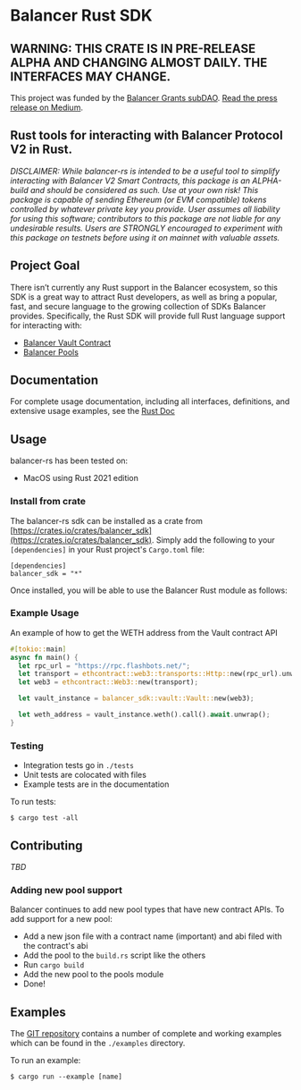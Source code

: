 # Balancer Rust SDK

## WARNING: THIS CRATE IS IN PRE-RELEASE ALPHA AND CHANGING ALMOST DAILY. THE INTERFACES MAY CHANGE.

This project was funded by the [Balancer Grants subDAO](http://grants.balancer.community/). [Read the press release on Medium](https://medium.com/@BalancerGrants/balancer-is-adding-rust-support-c28bdc1305e6).

## Rust tools for interacting with Balancer Protocol V2 in Rust.

_DISCLAIMER: While balancer-rs is intended to be a useful tool to simplify interacting with Balancer V2 Smart Contracts, this package is an ALPHA-build and should be considered as such. Use at your own risk! This package is capable of sending Ethereum (or EVM compatible) tokens controlled by whatever private key you provide. User assumes all liability for using this software; contributors to this package are not liable for any undesirable results. Users are STRONGLY encouraged to experiment with this package on testnets before using it on mainnet with valuable assets._

## Project Goal

There isn’t currently any Rust support in the Balancer ecosystem, so this SDK is a great way to attract Rust developers, as well as bring a popular, fast, and secure language to the growing collection of SDKs Balancer provides. Specifically, the Rust SDK will provide full Rust language support for interacting with:

- [Balancer Vault Contract](https://dev.balancer.fi/references/contracts/apis/the-vault)
- [Balancer Pools](https://dev.balancer.fi/references/contracts/apis/pools)

## Documentation

For complete usage documentation, including all interfaces, definitions, and extensive usage examples, see the [Rust Doc](https://docs.rs/crate/balancer_sdk)

## Usage

balancer-rs has been tested on:

- MacOS using Rust 2021 edition
<!-- - Linux using Python 3.9-dev
- Windows using Python 3.9.5 -->

### Install from crate

The balancer-rs sdk can be installed as a crate from [https://crates.io/crates/balancer_sdk](https://crates.io/crates/balancer_sdk). Simply add the following to your `[dependencies]` in your Rust project's `Cargo.toml` file:

```doc
[dependencies]
balancer_sdk = "*"
```

Once installed, you will be able to use the Balancer Rust module as follows:

### Example Usage

An example of how to get the WETH address from the Vault contract API

```rust no_compile
#[tokio::main]
async fn main() {
  let rpc_url = "https://rpc.flashbots.net/";
  let transport = ethcontract::web3::transports::Http::new(rpc_url).unwrap();
  let web3 = ethcontract::Web3::new(transport);

  let vault_instance = balancer_sdk::vault::Vault::new(web3);

  let weth_address = vault_instance.weth().call().await.unwrap();
}
```

### Testing

- Integration tests go in `./tests`
- Unit tests are colocated with files
- Example tests are in the documentation

To run tests:

```console
$ cargo test -all
```

## Contributing

_TBD_

### Adding new pool support

Balancer continues to add new pool types that have new contract APIs. To add support for a new pool:

- Add a new json file with a contract name (important) and abi filed with the contract's abi
- Add the pool to the `build.rs` script like the others
- Run `cargo build`
- Add the new pool to the pools module
- Done!

## Examples

The [GIT repository](https://github.com/drewdrewthis/balancer-sdk/tree/develop/balancer-rs) contains a number of complete and working examples which can be found in the `./examples` directory.

To run an example:

```console
$ cargo run --example [name]
```
